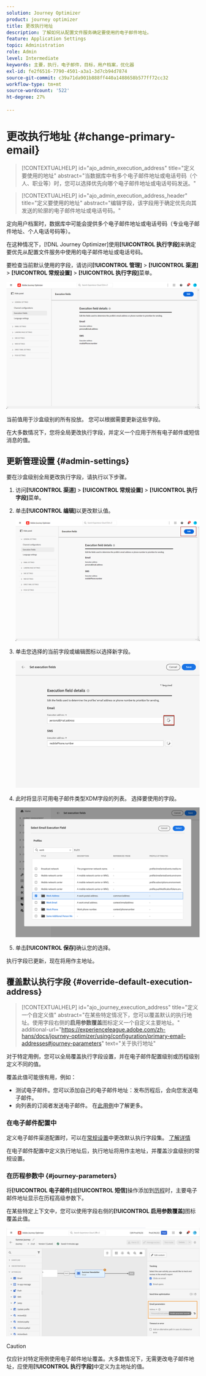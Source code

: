 ```yaml
---
solution: Journey Optimizer
product: journey optimizer
title: 更改执行地址
description: 了解如何从配置文件服务确定要使用的电子邮件地址。
feature: Application Settings
topic: Administration
role: Admin
level: Intermediate
keywords: 主要，执行，电子邮件，目标，用户档案，优化器
exl-id: fe2f6516-7790-4501-a3a1-3d7cb94d7874
source-git-commit: c39a71da901b888ff440a1488658b577ff72cc32
workflow-type: tm+mt
source-wordcount: '522'
ht-degree: 27%

---
```


# 更改执行地址 {#change-primary-email}

>[!CONTEXTUALHELP]
>id="ajo_admin_execution_address"
>title="定义要使用的地址"
>abstract="当数据库中有多个电子邮件地址或电话号码（个人、职业等）时，您可以选择优先向哪个电子邮件地址或电话号码发送。"

>[!CONTEXTUALHELP]
>id="ajo_admin_execution_address_header"
>title="定义要使用的地址"
>abstract="编辑字段，该字段用于确定优先向其发送的轮廓的电子邮件地址或电话号码。"

定向用户档案时，数据库中可能会提供多个电子邮件地址或电话号码（专业电子邮件地址、个人电话号码等）。

在这种情况下，[!DNL Journey Optimizer]使用&#x200B;**[!UICONTROL 执行字段]**&#x200B;来确定要优先从配置文件服务中使用的电子邮件地址或电话号码。

要检查当前默认使用的字段，请访问&#x200B;**[!UICONTROL 管理]** > **[!UICONTROL 渠道]** > **[!UICONTROL 常规设置]** > **[!UICONTROL 执行字段]**&#x200B;菜单。

![](assets/primary-address-execution-fields.png)

当前值用于沙盒级别的所有投放。 您可以根据需要更新这些字段。

在大多数情况下，您将全局更改执行字段，并定义一个应用于所有电子邮件或短信消息的值。<!--[Learn how](#admin-settings)-->

<!--In some specific use cases only, you can override the value set globally and define a different value at the journey level. [Learn more](#journey-parameters)-->

## 更新管理设置 {#admin-settings}

要在沙盒级别全局更改执行字段，请执行以下步骤。

1. 访问&#x200B;**[!UICONTROL 渠道]** > **[!UICONTROL 常规设置]** > **[!UICONTROL 执行字段]**&#x200B;菜单。

1. 单击&#x200B;**[!UICONTROL 编辑]**&#x200B;以更改默认值。

   ![](assets/primary-address.png)

1. 单击您选择的当前字段或编辑图标以选择新字段。

   ![](assets/primary-address-edit.png)

1. 此时将显示可用电子邮件类型XDM字段的列表。 选择要使用的字段。

   ![](assets/primary-address-select-field.png)

1. 单击&#x200B;**[!UICONTROL 保存]**&#x200B;确认您的选择。

执行字段已更新，现在将用作主地址。

<!--1. You can also select an additional field to use as secondary email address. This allows you to determine which field to use if the primary field is empty for a profile. -->

## 覆盖默认执行字段 {#override-default-execution-address}

>[!CONTEXTUALHELP]
>id="ajo_journey_execution_address"
>title="定义一个自定义值"
>abstract="在某些特定情况下，您可以覆盖默认的执行地址。使用字段右侧的&#x200B;**启用参数覆盖**&#x200B;图标定义一个自定义主要地址。"
>additional-url="https://experienceleague.adobe.com/zh-hans/docs/journey-optimizer/using/configuration/primary-email-addresses#journey-parameters" text="关于执行地址"

对于特定用例，您可以全局覆盖执行字段设置，并在电子邮件配置级别或历程级别定义不同的值。

覆盖此值可能很有用，例如：

* 测试电子邮件。您可以添加自己的电子邮件地址：发布历程后，会向您发送电子邮件。
* 向列表的订阅者发送电子邮件。 在[此用例](../building-journeys/message-to-subscribers-uc.md)中了解更多。

### 在电子邮件配置中

定义电子邮件渠道配置时，可以在[常规设置](#admin-settings)中更改默认执行字段集。 [了解详情](../email/email-settings.md#execution-address)

在电子邮件配置中定义执行地址后，执行地址将用作主地址，并覆盖沙盒级别的常规设置。

### 在历程参数中 {#journey-parameters}

将&#x200B;**[!UICONTROL 电子邮件]**&#x200B;或&#x200B;**[!UICONTROL 短信]**&#x200B;操作添加到[历程](../email/create-email.md#create-email-journey-campaign)时，主要电子邮件地址显示在历程高级参数下。

在某些特定上下文中，您可以使用字段右侧的&#x200B;**[!UICONTROL 启用参数覆盖]**&#x200B;图标覆盖此值。

![](assets/journey-enable-parameter-override.png)

>[!CAUTION]
>
>仅应针对特定用例使用电子邮件地址覆盖。大多数情况下，无需更改电子邮件地址，应使用&#x200B;**[!UICONTROL 执行字段]**&#x200B;中定义为主地址的值。


